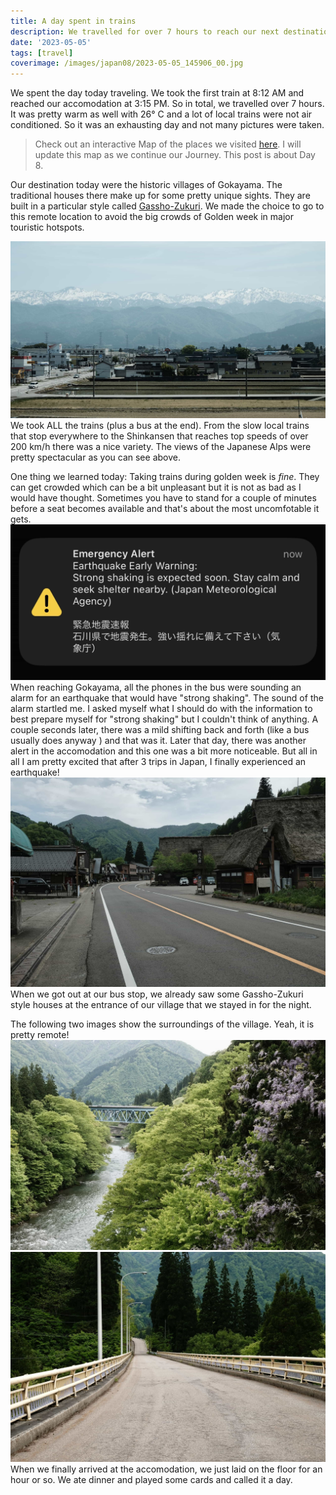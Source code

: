 ```yaml
---
title: A day spent in trains
description: We travelled for over 7 hours to reach our next destination in Japan
date: '2023-05-05'
tags: [travel]
coverimage: /images/japan08/2023-05-05_145906_00.jpg
---
```


We spent the day today traveling. We took the first train at 8:12 AM and reached our accomodation at 3:15 PM. So in total, we travelled over 7 hours. It was pretty warm as well with 26° C and a lot of local trains were not air conditioned. So it was an exhausting day and not many pictures were taken.


> Check out an interactive Map of the places we visited [here](https://wanderlog.com/view/ipgoeoyijw/japan-trip/shared). I will update this map as we continue our Journey. This post is about Day 8.

Our destination today were the historic villages of Gokayama. The traditional houses there make up for some pretty unique sights. They are built in a particular style called [Gassho-Zukuri](https://en.wikipedia.org/wiki/Minka). We made the choice to go to this remote location to avoid the big crowds of Golden week in major touristic hotspots.

![View of Japanese Alps](/images/japan08/2023-05-05_120027_00.jpg)
We took ALL the trains (plus a bus at the end). From the slow local trains that stop everywhere to the Shinkansen that reaches top speeds of over 200 km/h there was a nice variety. The views of the Japanese Alps were pretty spectacular as you can see above.

One thing we learned today: Taking trains during golden week is _fine_. They can get crowded which can be a bit unpleasant but it is not as bad as I would have thought. Sometimes you have to stand for a couple of minutes before a seat becomes available and that's about the most uncomfotable it gets.
![Earthquake alert](/images/japan08/2023-05-05_144232_00.jpg)
When reaching Gokayama, all the phones in the bus were sounding an alarm for an earthquake that would have "strong shaking". The sound of the alarm startled me. I asked myself what I should do with the information to best prepare myself for "strong shaking" but I couldn't think of anything. A couple seconds later, there was a mild shifting back and forth (like a bus usually does anyway  ) and that was it. Later that day, there was another alert in the accomodation and this one was a bit more noticeable. But all in all I am pretty excited that after 3 trips in Japan, I finally experienced an earthquake!
![Gassho-Zukuri Houses at the Entrance of Kaminashi](/images/japan08/2023-05-05_145344_00.jpg)
When we got out at our bus stop, we already saw some Gassho-Zukuri style houses at the entrance of our village that we stayed in for the night.

The following two images show the surroundings of the village. Yeah, it is pretty remote!
![Village with river](/images/japan08/2023-05-05_145906_00.jpg)
![Remote location with road](/images/japan08/2023-05-05_150630_00.jpg)
When we finally arrived at the accomodation, we just laid on the floor for an hour or so. We ate dinner and played some cards and called it a day.